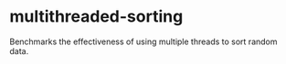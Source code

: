 # multithreaded-sorting
Benchmarks the effectiveness of using multiple threads to sort random data.
